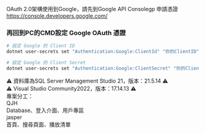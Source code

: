 OAuth 2.0架構使用到Google，請先到Google API Consolegp 申請憑證<br>
https://console.developers.google.com/<br>
### 再回到PC的CMD設定 Google OAuth 憑證
```bash
# 設定 Google 的 Client ID
dotnet user-secrets set "Authentication:Google:ClientId" "你的ClientID"
```
```bash
# 設定 Google 的 Client Secret
dotnet user-secrets set "Authentication:Google:ClientSecret" "你的ClientSecret"
```
⚠ 資料庫為SQL Server Management Studio 21，版本：21.5.14 ⚠<br>
⚠ Visual Studio Community2022，版本：17.14.13 ⚠<br>
專案分工：<br>
QJH<br>
Database、登入介面、用戶專區<br>
jasper<br>
首頁、搜尋頁面、播放清單<br>
